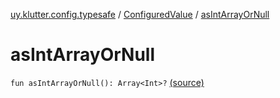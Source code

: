 [uy.klutter.config.typesafe](../index.md) / [ConfiguredValue](index.md) / [asIntArrayOrNull](.)


# asIntArrayOrNull
`fun asIntArrayOrNull(): Array<Int>?` [(source)](https://github.com/kohesive/klutter/blob/master/config-typesafe-jdk6/src/main/kotlin/uy/klutter/config/typesafe/TypesafeConfig_Ext.kt#L119)


